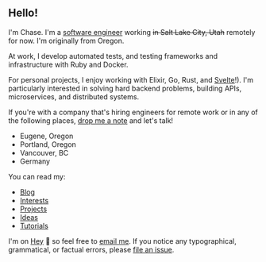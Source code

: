 ## Hello!

I'm Chase. I'm a [software engineer](https://github.com/clmay) working ~~in Salt
Lake City, Utah~~ remotely for now. I'm originally from Oregon.

At work, I develop automated tests, and testing frameworks and infrastructure
with Ruby and Docker.

For personal projects, I enjoy working with Elixir, Go, Rust, and
[Svelte](https://svelte.dev)!). I'm particularly interested in solving hard
backend problems, building APIs, microservices, and distributed systems.

If you're with a company that's hiring engineers for remote work or in any of
the following places, [drop me a note](mailto:clmay@hey.com) and let's talk!

- Eugene, Oregon
- Portland, Oregon
- Vancouver, BC
- Germany

You can read my:

- [Blog](blog/index.md)
- [Interests](interests/index.md)
- [Projects](projects/index.md)
- [Ideas](ideas/index.md)
- [Tutorials](tutorials/index.md)

I'm on [Hey](https://hey.com) 👋 so feel free to
[email me](mailto:clmay@hey.com). If you notice any typographical, grammatical,
or factual errors, please [file an issue](https://github.com/clmay/issues/new).
